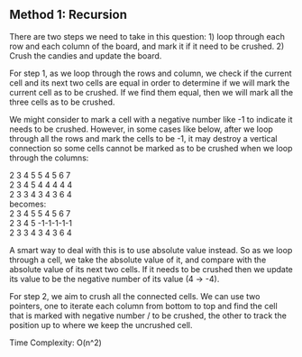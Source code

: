 ## Method 1: Recursion

There are two steps we need to take in this question: 1) loop through each row and each column of the board, and mark it if it need to be crushed. 2) Crush
the candies and update the board. </br>

For step 1, as we loop through the rows and column, we check if the current cell and its next two cells are equal in order to determine if we will 
mark the current cell as to be crushed. If we find them equal, then we will mark all the three cells as to be crushed. </br>

We might consider to mark a cell with a negative number like -1 to indicate it needs to be crushed. However, in some cases like below, after we loop through
all the rows and mark the cells to be -1, it may destroy a vertical connection so some cells cannot be marked as to be crushed when we loop through the 
columns: </br>

2 3 4 5 5 4 5 6 7 </br>
2 3 4 5 4 4 4 4 4 </br>
2 3 3 4 3 4 3 6 4 </br>
becomes: </br>
2 3 4 5 5 4 5 6 7 </br>
2 3 4 5 -1-1-1-1-1 </br>
2 3 3 4 3 4 3 6 4 </br>

A smart way to deal with this is to use absolute value instead. So as we loop through a cell, we take the absolute value of it, and compare with the 
absolute value of its next two cells. If it needs to be crushed then we update its value to be the negative number of its value (4 -> -4). </br>

For step 2, we aim to crush all the connected cells. We can use two pointers, one to iterate each column from bottom to top and find the cell that is 
marked with negative number / to be crushed, the other to track the position up to where we keep the uncrushed cell.

Time Complexity: O(n^2)

